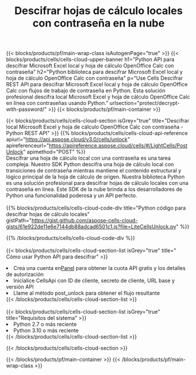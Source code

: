 ﻿---
title:  Descifrar hojas de cálculo locales con contraseña en la nube
description: Desbloqueo de API y SDK en la nube para Microsoft Excel y OpenOffice Calc. Hojas de cálculo descifradas por la nube Cells API. SDK admite tipos de lenguajes de desarrollo. Incluyen Android, C#, Go, Java, NodeJS, Perl, PHP, Python, Ruby y Swift.
url: /sv/python/protect/decrypt-with-password/
---
{{< blocks/products/pf/main-wrap-class isAutogenPage="true" >}}
{{< blocks/products/cells/cells-cloud-upper-banner h1="Python API para descifrar Microsoft Excel local y hoja de cálculo OpenOffice Calc con contraseña" h2="Python biblioteca para descifrar Microsoft Excel local y hoja de cálculo OpenOffice Calc con contraseña" p="Use Cells Descifrar REST API para descifrar Microsoft Excel local y hoja de cálculo OpenOffice Calc con flujos de trabajo de contraseña en Python. Esta solución profesional descifra local Microsoft Excel y hoja de cálculo OpenOffice Calc en línea con contraseñas usando Python." urlsection="protect/decrypt-with-password/" >}}
{{< blocks/products/pf/main-container >}}

{{< blocks/products/cells/cells-cloud-section isGrey="true" title="Descifrar local Microsoft Excel y hoja de cálculo OpenOffice Calc con contraseña - Python REST API" >}}
{{% blocks/products/cells/cells-cloud-api-reference apiurl="https://api.aspose.cloud/v3.0/cells/unlock" apireferenceurl="https://apireference.aspose.cloud/cells/#/LightCells/PostUnlock" apimethod="POST" %}}
<br/>
Descifrar una hoja de cálculo local con una contraseña es una tarea compleja. Nuestro SDK Python descifra una hoja de cálculo local con transiciones de contraseña mientras mantiene el contenido estructural y lógico principal de la hoja de cálculo de origen. Nuestra biblioteca Python es una solución profesional para descifrar hojas de cálculo locales con una contraseña en línea. Este SDK de la nube brinda a los desarrolladores de Python una funcionalidad poderosa y un API perfecto.
<br/>
<br/>
{{% blocks/products/cells/cells-cloud-code-div title="Python código para descifrar hojas de cálculo locales" gistPath="https://gist.github.com/aspose-cells-cloud-gists/61e922de11e6e7144db88adcad6501c1.js?file=LiteCellsUnlock.py" %}}
  
{{% /blocks/products/cells/cells-cloud-code-div %}}
<br/>
<br/>
{{< blocks/products/cells/cells-cloud-section-list isGrey="true" title=" Cómo usar Python API para descifrar" >}}
<li> Crea una cuenta en<a href="https://dashboard.aspose.cloud/">Panel</a> para obtener la cuota API gratis y los detalles de autorización</li>
<li>Inicialice CellsApi con ID de cliente, secreto de cliente, URL base y versión API</li>
<li>Llame al método post_unlock para obtener el flujo resultante</li>
{{< /blocks/products/cells/cells-cloud-section-list >}}
<br/>
<br/>
{{< blocks/products/cells/cells-cloud-section-list isGrey="true" title="Requisitos del sistema" >}}
<li>Python 2.7 o más reciente</li>
<li>Python 3.10 o más reciente</li>
{{< /blocks/products/cells/cells-cloud-section-list >}}

{{< /blocks/products/cells/cells-cloud-section >}}

{{< /blocks/products/pf/main-container >}}
{{< /blocks/products/pf/main-wrap-class >}}
